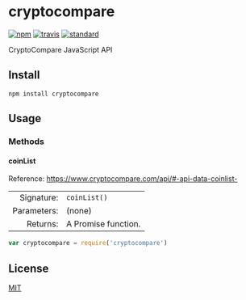 cryptocompare
=============

[![npm][npm-image]][npm-url]
[![travis][travis-image]][travis-url]
[![standard][standard-image]][standard-url]

[npm-image]: https://img.shields.io/npm/v/cryptocompare.svg?style=flat-square
[npm-url]: https://www.npmjs.com/package/cryptocompare
[travis-image]: https://img.shields.io/travis/jprichardson/cryptocompare.svg?style=flat-square
[travis-url]: https://travis-ci.org/jprichardson/cryptocompare
[standard-image]: https://img.shields.io/badge/code%20style-standard-brightgreen.svg?style=flat-square
[standard-url]: http://npm.im/standard

CryptoCompare JavaScript API

Install
-------

    npm install cryptocompare


Usage
-----

### Methods

#### coinList

Reference: https://www.cryptocompare.com/api/#-api-data-coinlist-

|       |      |
|  ---: | :--- |
| Signature:  | `coinList()`     |
| Parameters: | (none)           |
| Returns:    | A Promise function.         |

```js
var cryptocompare = require('cryptocompare')
```


## License

[MIT](LICENSE.md)

